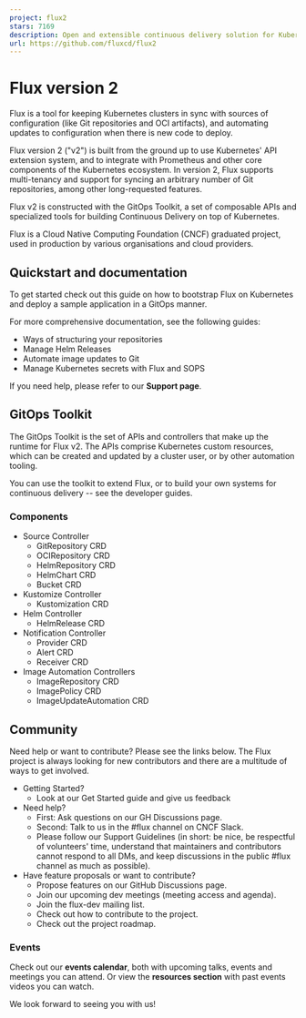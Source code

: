 ```yaml
---
project: flux2
stars: 7169
description: Open and extensible continuous delivery solution for Kubernetes. Powered by GitOps Toolkit.
url: https://github.com/fluxcd/flux2
---
```


Flux version 2
==============

Flux is a tool for keeping Kubernetes clusters in sync with sources of configuration (like Git repositories and OCI artifacts), and automating updates to configuration when there is new code to deploy.

Flux version 2 ("v2") is built from the ground up to use Kubernetes' API extension system, and to integrate with Prometheus and other core components of the Kubernetes ecosystem. In version 2, Flux supports multi-tenancy and support for syncing an arbitrary number of Git repositories, among other long-requested features.

Flux v2 is constructed with the GitOps Toolkit, a set of composable APIs and specialized tools for building Continuous Delivery on top of Kubernetes.

Flux is a Cloud Native Computing Foundation (CNCF) graduated project, used in production by various organisations and cloud providers.

Quickstart and documentation
----------------------------

To get started check out this guide on how to bootstrap Flux on Kubernetes and deploy a sample application in a GitOps manner.

For more comprehensive documentation, see the following guides:

-   Ways of structuring your repositories
-   Manage Helm Releases
-   Automate image updates to Git
-   Manage Kubernetes secrets with Flux and SOPS

If you need help, please refer to our **Support page**.

GitOps Toolkit
--------------

The GitOps Toolkit is the set of APIs and controllers that make up the runtime for Flux v2. The APIs comprise Kubernetes custom resources, which can be created and updated by a cluster user, or by other automation tooling.

You can use the toolkit to extend Flux, or to build your own systems for continuous delivery -- see the developer guides.

### Components

-   Source Controller
    -   GitRepository CRD
    -   OCIRepository CRD
    -   HelmRepository CRD
    -   HelmChart CRD
    -   Bucket CRD
-   Kustomize Controller
    -   Kustomization CRD
-   Helm Controller
    -   HelmRelease CRD
-   Notification Controller
    -   Provider CRD
    -   Alert CRD
    -   Receiver CRD
-   Image Automation Controllers
    -   ImageRepository CRD
    -   ImagePolicy CRD
    -   ImageUpdateAutomation CRD

Community
---------

Need help or want to contribute? Please see the links below. The Flux project is always looking for new contributors and there are a multitude of ways to get involved.

-   Getting Started?
    -   Look at our Get Started guide and give us feedback
-   Need help?
    -   First: Ask questions on our GH Discussions page.
    -   Second: Talk to us in the #flux channel on CNCF Slack.
    -   Please follow our Support Guidelines (in short: be nice, be respectful of volunteers' time, understand that maintainers and contributors cannot respond to all DMs, and keep discussions in the public #flux channel as much as possible).
-   Have feature proposals or want to contribute?
    -   Propose features on our GitHub Discussions page.
    -   Join our upcoming dev meetings (meeting access and agenda).
    -   Join the flux-dev mailing list.
    -   Check out how to contribute to the project.
    -   Check out the project roadmap.

### Events

Check out our **events calendar**, both with upcoming talks, events and meetings you can attend. Or view the **resources section** with past events videos you can watch.

We look forward to seeing you with us!

